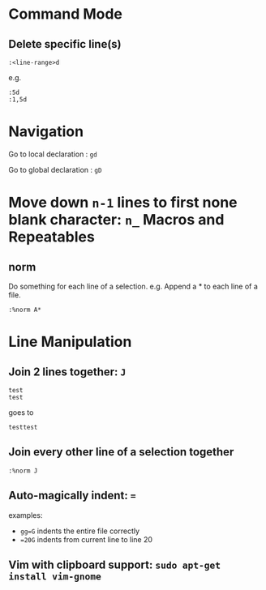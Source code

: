 Command Mode
============

Delete specific line(s)
-----------------------

```
:<line-range>d
```
e.g.
```
:5d
:1,5d
```
Navigation
==========

Go to local declaration : `gd`

Go to global declaration : `gD`

Move down `n-1` lines to first none blank character: `n_`
Macros and Repeatables
======================

norm
----
Do something for each line of a selection.
e.g. Append a * to each line of a file.
```
:%norm A*
```
Line Manipulation
=================

Join 2 lines together: `J`
---------------------

```
test
test
```
goes to

`testtest`

Join every other line of a selection together
---------------------------------------------
```
:%norm J
```

Auto-magically indent: `=`
---------------------

examples:
* `gg=G` indents the entire file correctly
* `=20G` indents from current line to line 20

## Vim with clipboard support: `sudo apt-get install vim-gnome`
